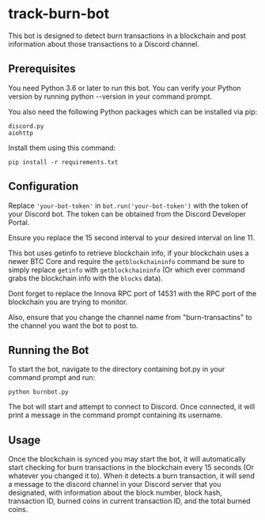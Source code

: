 # track-burn-bot

This bot is designed to detect burn transactions in a blockchain and post information about those transactions to a Discord channel.

## Prerequisites

You need Python 3.6 or later to run this bot. You can verify your Python version by running python --version in your command prompt.

You also need the following Python packages which can be installed via pip:

    discord.py
    aiohttp

Install them using this command:

```pip install -r requirements.txt```

## Configuration

Replace `'your-bot-token'` in `bot.run('your-bot-token')` with the token of your Discord bot. The token can be obtained from the Discord Developer Portal.

Ensure you replace the 15 second interval to your desired interval on line 11.

This bot uses getinfo to retrieve blockchain info, if your blockchain uses a newer BTC Core and require the `getblockchaininfo` command be sure to simply replace `getinfo` with `getblockchaininfo` (Or which ever command grabs the blockchain info with the `blocks` data).

Dont forget to replace the Innova RPC port of 14531 with the RPC port of the blockchain you are trying to monitor.

Also, ensure that you change the channel name from "burn-transactins" to the channel you want the bot to post to.

## Running the Bot

To start the bot, navigate to the directory containing bot.py in your command prompt and run:

```python burnbot.py```

The bot will start and attempt to connect to Discord. Once connected, it will print a message in the command prompt containing its username.

## Usage

Once the blockchain is synced you may start the bot, it will automatically start checking for burn transactions in the blockchain every 15 seconds (Or whatever you changed it to). When it detects a burn transaction, it will send a message to the discord channel in your Discord server that you designated, with information about the block number, block hash, transaction ID, burned coins in current transaction ID, and the total burned coins.